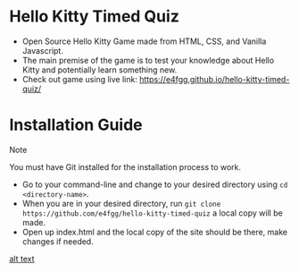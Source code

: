 # Hello Kitty Timed Quiz 
- Open Source Hello Kitty Game made from HTML, CSS, and Vanilla Javascript.
- The main premise of the game is to test your knowledge about Hello Kitty and potentially learn something new.
- Check out game using live link: https://e4fgg.github.io/hello-kitty-timed-quiz/

# Installation Guide
> [!NOTE]  
> You must have Git installed for the installation process to work.
- Go to your command-line and change to your desired directory using `cd <directory-name>`.
- When you are in your desired directory, run `git clone https://github.com/e4fgg/hello-kitty-timed-quiz` a local copy will be made.
- Open up index.html and the local copy of the site should be there, make changes if needed.

[alt text](https://media2.giphy.com/media/kZqbBT64ECtjy/giphy.gif?cid=6c09b9522ga6s2ul9wjaco5ohi3jzhi19x3z1bg5vl58ir4c&ep=v1_internal_gif_by_id&rid=giphy.gif&ct=g)

